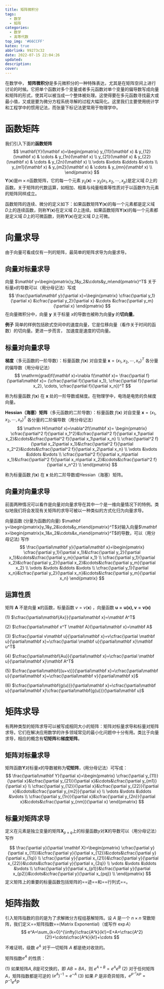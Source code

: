 ```yaml
---
title: 矩阵微积分
tags:
  - 数学
  - 矩阵
categories:
  - 数学
  - 高等代数
top_img: '#66CCFF'
katex: true
abbrlink: 99273c32
date: 2022-07-15 22:04:26
updated:
description:
cover:
---
```


在数学中， **矩阵微积分**是多元微积分的一种特殊表达，尤其是在矩阵空间上进行讨论的时候。它把单个函数对多个变量或者多元函数对单个变量的偏导数写成向量和矩阵的形式，使其可以被当成一个整体被处理。这使得要在多元函数寻找最大或最小值，又或是要为微分方程系统寻解的过程大幅简化。这里我们主要使用统计学和工程学中的惯用记法，而张量下标记法更常用于物理学中。

# 函数矩阵

我们引入下面的**函数矩阵** 
$$
\mathbf{Y}(\mathbf x)=\begin{pmatrix}
y_{11}(\mathbf x) & y_{12}(\mathbf x) & \cdots & y_{1n}(\mathbf x) \\ 
y_{21}(\mathbf x) & y_{22}(\mathbf x) & \cdots & y_{2n}(\mathbf x) \\ 
\vdots &\vdots &\ddots &\vdots \\ 
y_{m1}(\mathbf x) & y_{m2}(\mathbf x) & \cdots & y_{mn}(\mathbf x) \\ 
\end{pmatrix}
$$
$\mathbf{Y}(\mathbf x)$是$m\times n$函数矩阵，它的每一个元素 $y_{ij}(\mathbf x)=y_{ij}(x_1,x_2,\cdots,x_p)$是定义域 $D$上的函数。关于矩阵的代数运算，如相加、相乘与纯量相乘等性质对于以函数作为元素的矩阵同样成立。

函数矩阵的连续、微分的定义如下：如果函数矩阵$\mathbf{Y}(\mathbf x)$的每一个元素都是定义域 $D$上的连续函数，则称$\mathbf{Y}(\mathbf x)$在定义域 $D$上连续。如果函数矩阵$\mathbf{Y}(\mathbf x)$的每一个元素都是定义域 $D$上的可微函数，则称$\mathbf{Y}(\mathbf x)$在定义域 $D$上可微。

# 向量求导

由于向量可看成仅有一列的矩阵，最简单的矩阵求导为向量求导。

## 向量对标量求导

向量 $\mathbf y=\begin{pmatrix}y_1&y_2&\cdots&y_m\end{pmatrix}^T$ 关于标量$x$的导数可以（用分母记法）写成
$$
\frac{\partial\mathbf y}{\partial x}=\begin{pmatrix}
\cfrac{\partial y_1}{\partial x}
&\cfrac{\partial y_2}{\partial x}
&\cdots
&\cfrac{\partial y_m}{\partial x}
\end{pmatrix}
$$
在向量微积分中，向量 $\mathbf {y}$ 关于标量 $x$的导数也被称为向量$\mathbf {y}$ 的**切向量**。

**例子** 简单的样例包括欧式空间中的速度向量，它是位移向量（看作关于时间的函数）的切向量。更进一步而言， 加速度是速度的切向量。

## 标量对向量求导

**梯度**（多元函数的一阶导数）：标量函数 $f(\mathbf x)$ 对自变量 $\mathbf x=(x_1,x_2,\cdots,x_n)^T$ 各分量的偏导数（用分母记法）
$$
\mathrm{grad}f(\mathbf x)=\nabla f(\mathbf x)=
\frac{\partial f}{\partial\mathbf x}=
(\cfrac{\partial f}{\partial x_1},
\cfrac{\partial f}{\partial x_2},
\cdots,
\cfrac{\partial f}{\partial x_n})^T
$$

称为标量函数 $f(\mathbf x)$ 在 $\mathbf x$ 处的一阶导数或梯度。在物理学中，电场是电势的负梯度向量。

**Hessian（海塞）矩阵**（多元函数的二阶导数）：标量函数 $f(\mathbf x)$ 对自变量 $\mathbf x=(x_1,x_2,\cdots,x_n)^T$ 各分量的二阶偏导数（用分母记法）
$$
\mathrm H(\mathbf x)=\nabla^2f(\mathbf x)=
\begin{pmatrix}
\cfrac{\partial^2 f}{\partial x_1^2}&\cfrac{\partial^2 f}{\partial x_1\partial x_2}&\cdots&\cfrac{\partial^2 f}{\partial x_1\partial x_n} \\
\cfrac{\partial^2 f}{\partial x_2\partial x_1}&\cfrac{\partial^2 f}{\partial x_2^2}&\cdots&\cfrac{\partial^2 f}{\partial x_2\partial x_n} \\
\vdots &\vdots &\ddots &\vdots \\ 
\cfrac{\partial^2 f}{\partial x_n\partial x_1}&\cfrac{\partial^2 f}{\partial x_n\partial x_2}&\cdots&\cfrac{\partial^2 f}{\partial x_n^2} \\
\end{pmatrix}
$$

称为标量函数 $f(\mathbf x)$ 在 $\mathbf x$ 处的二阶导数或Hessian（海塞）矩阵。

## 向量对向量求导

前面两种情况可以看作是向量对向量求导在其中一个是一维向量情况下的特例。类似地我们将会发现有关矩阵的求导可被以一种类似的方式化归为向量求导。

向量函数 (分量为函数的向量) $\mathbf y=\begin{pmatrix}y_1&y_2&\cdots&y_m\end{pmatrix}^T$对输入向量$\mathbf x=\begin{pmatrix}x_1&x_2&\cdots&x_n\end{pmatrix}^T$的导数，可以（用分母记法) 写作
$$
\frac{\partial\mathbf y}{\partial\mathbf x}=\begin{pmatrix}
\cfrac{\partial y_1}{\partial x_1}&\cfrac{\partial y_2}{\partial x_1}&\cdots&\cfrac{\partial y_m}{\partial x_1} \\
\cfrac{\partial y_1}{\partial x_2}&\cfrac{\partial y_2}{\partial x_2}&\cdots&\cfrac{\partial y_m}{\partial x_2} \\
\vdots &\vdots &\ddots &\vdots \\ 
\cfrac{\partial y_1}{\partial x_n}&\cfrac{\partial y_2}{\partial x_n}&\cdots&\cfrac{\partial y_m}{\partial x_n} 
\end{pmatrix}
$$
## 运算性质

矩阵 $\mathbf A$ 不是向量 $\mathbf x$的函数，标量函数 $v=v(\mathbf x)$ ，向量函数 $\mathbf{u=u(x),v=v(x)}$

(1) $\cfrac{\partial\mathbf{Ax}}{\partial\mathbf x}=\mathbf A^T$  

(2) $\cfrac{\partial\mathbf x^T \mathbf A}{\partial\mathbf x}=\mathbf A$  

(3) $\cfrac{\partial v\mathbf u}{\partial\mathbf x}=v\cfrac{\partial \mathbf u}{\partial\mathbf x}+\cfrac{\partial \mathbf u}{\partial\mathbf x}\mathbf u^T$

(4) $\cfrac{\partial\mathbf{Au}}{\partial\mathbf x}=\cfrac{\partial \mathbf u}{\partial\mathbf x}\mathbf A^T$

(5) $\cfrac{\partial\mathbf{(u+v)}}{\partial\mathbf x}=\cfrac{\partial\mathbf u}{\partial\mathbf x}+\cfrac{\partial\mathbf v}{\partial\mathbf x}$

(6) $\cfrac{\partial\mathbf{g(u)}}{\partial\mathbf x}=\cfrac{\partial\mathbf u}{\partial\mathbf x}\cfrac{\partial\mathbf{g(u)}}{\partial\mathbf u}$

# 矩阵求导

有两种类型的矩阵求导可以被写成相同大小的矩阵：矩阵对标量求导和标量对矩阵求导。它们在解决应用数学的许多领域常见的最小化问题中十分有用。类比于向量求导，相应的概念有**切矩阵**和**梯度矩阵**。

## 矩阵对标量求导

矩阵函数$\mathbf Y$对标量$x$的导数被称为**切矩阵**，(用分母记法）可写成：
$$
\frac{\partial\mathbf Y}{\partial x}=\begin{pmatrix}
\cfrac{\partial y_{11}}{\partial x}&\cfrac{\partial y_{21}}{\partial x}&\cdots&\cfrac{\partial y_{m1}}{\partial x} \\
\cfrac{\partial y_{12}}{\partial x}&\cfrac{\partial y_{22}}{\partial x}&\cdots&\cfrac{\partial y_{m2}}{\partial x} \\
\vdots &\vdots &\ddots &\vdots \\ 
\cfrac{\partial y_{1n}}{\partial x}&\cfrac{\partial y_{2n}}{\partial x}&\cdots&\cfrac{\partial y_{nm}}{\partial x} 
\end{pmatrix}
$$

## 标量对矩阵求导

定义在元素是独立变量的矩阵$\mathbf X_{p\times q}$上的标量函数$y$对$\mathbf X$的导数可以（用分母记法）写作

$$
\frac{\partial y}{\partial \mathbf X}=\begin{pmatrix}
\cfrac{\partial y}{\partial x_{11}}&\cfrac{\partial y}{\partial x_{12}}&\cdots&\cfrac{\partial y}{\partial x_{1q}} \\
\cfrac{\partial y}{\partial x_{21}}&\cfrac{\partial y}{\partial x_{22}}&\cdots&\cfrac{\partial y}{\partial x_{2q}} \\
\vdots &\vdots &\ddots &\vdots \\ 
\cfrac{\partial y}{\partial x_{p1}}&\cfrac{\partial y}{\partial x_{p2}}&\cdots&\cfrac{\partial y}{\partial x_{pq}} \\
\end{pmatrix}
$$
定义矩阵上的重要的标量函数包括矩阵的==迹==和==行列式==。

# 矩阵指数

引入矩阵指数的目的是为了求解微分方程组基解矩阵。设 $A$ 是一个 $n\times n$ 常数矩阵，我们定义==矩阵指数==(Matrix Exponential)（或写作 $\exp A$）  
$$
e^A=\sum_{k=0}^{\infty}\cfrac{A^k}{k!}=E+A+\cfrac{A^2}{2!}+\cdots\cfrac{A^k}{k!}+\cdots
$$

不难证明，级数 $e^A$ 对于一切矩阵 $A$ 都是绝对收敛的。

矩阵指数$e^A$ 的性质：

(1) 如果矩阵$A,B$是可交换的，即 $AB=BA$，则 $e^{A+B}=e^Ae^B$
(2) 对于任何矩阵 $A$，矩阵指数都是可逆的 $(e^A)^{-1}=e^{-A}$
(3) 如果 $P$ 是非奇异矩阵，$e^{P^{-1}AP}=P^{-1}e^AP$

